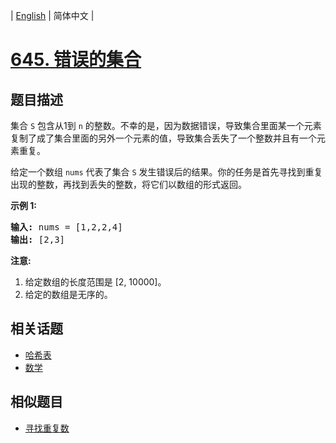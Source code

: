 
| [English](README_EN.md) | 简体中文 |

# [645. 错误的集合](https://leetcode-cn.com/problems/set-mismatch/)

## 题目描述

<p>集合 <code>S</code> 包含从1到&nbsp;<code>n</code>&nbsp;的整数。不幸的是，因为数据错误，导致集合里面某一个元素复制了成了集合里面的另外一个元素的值，导致集合丢失了一个整数并且有一个元素重复。</p>

<p>给定一个数组 <code>nums</code> 代表了集合 <code>S</code> 发生错误后的结果。你的任务是首先寻找到重复出现的整数，再找到丢失的整数，将它们以数组的形式返回。</p>

<p><strong>示例 1:</strong></p>

<pre>
<strong>输入:</strong> nums = [1,2,2,4]
<strong>输出:</strong> [2,3]
</pre>

<p><strong>注意:</strong></p>

<ol>
	<li>给定数组的长度范围是&nbsp;[2, 10000]。</li>
	<li>给定的数组是无序的。</li>
</ol>


## 相关话题

- [哈希表](https://leetcode-cn.com/tag/hash-table)
- [数学](https://leetcode-cn.com/tag/math)

## 相似题目

- [寻找重复数](../find-the-duplicate-number/README.md)
